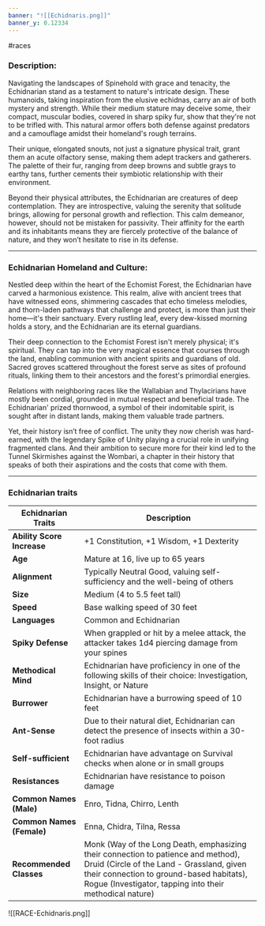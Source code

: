 ```yaml
---
banner: "![[Echidnaris.png]]"
banner_y: 0.12334
---
```

#races

### Description:

Navigating the landscapes of Spinehold with grace and tenacity, the Echidnarian stand as a testament to nature's intricate design. These humanoids, taking inspiration from the elusive echidnas, carry an air of both mystery and strength. While their medium stature may deceive some, their compact, muscular bodies, covered in sharp spiky fur, show that they're not to be trifled with. This natural armor offers both defense against predators and a camouflage amidst their homeland's rough terrains.

Their unique, elongated snouts, not just a signature physical trait, grant them an acute olfactory sense, making them adept trackers and gatherers. The palette of their fur, ranging from deep browns and subtle grays to earthy tans, further cements their symbiotic relationship with their environment.

Beyond their physical attributes, the Echidnarian are creatures of deep contemplation. They are introspective, valuing the serenity that solitude brings, allowing for personal growth and reflection. This calm demeanor, however, should not be mistaken for passivity. Their affinity for the earth and its inhabitants means they are fiercely protective of the balance of nature, and they won’t hesitate to rise in its defense.

-----
### Echidnarian Homeland and Culture:

Nestled deep within the heart of the Echomist Forest, the Echidnarian have carved a harmonious existence. This realm, alive with ancient trees that have witnessed eons, shimmering cascades that echo timeless melodies, and thorn-laden pathways that challenge and protect, is more than just their home—it's their sanctuary. Every rustling leaf, every dew-kissed morning holds a story, and the Echidnarian are its eternal guardians.

Their deep connection to the Echomist Forest isn't merely physical; it's spiritual. They can tap into the very magical essence that courses through the land, enabling communion with ancient spirits and guardians of old. Sacred groves scattered throughout the forest serve as sites of profound rituals, linking them to their ancestors and the forest's primordial energies.

Relations with neighboring races like the Wallabian and Thylacirians have mostly been cordial, grounded in mutual respect and beneficial trade. The Echidnarian' prized thornwood, a symbol of their indomitable spirit, is sought after in distant lands, making them valuable trade partners.

Yet, their history isn’t free of conflict. The unity they now cherish was hard-earned, with the legendary Spike of Unity playing a crucial role in unifying fragmented clans. And their ambition to secure more for their kind led to the Tunnel Skirmishes against the Wombari, a chapter in their history that speaks of both their aspirations and the costs that come with them.

-----
### Echidnarian traits

| **Echidnarian Traits**     | **Description**                                                                                                                                                                                                                        |
| -------------------------- | -------------------------------------------------------------------------------------------------------------------------------------------------------------------------------------------------------------------------------------- |
| **Ability Score Increase** | +1 Constitution, +1 Wisdom, +1 Dexterity                                                                                                                                                                                                          |
| **Age**                    | Mature at 16, live up to 65 years                                                                                                                                                                                                      |
| **Alignment**              | Typically Neutral Good, valuing self-sufficiency and the well-being of others                                                                                                                                                          |
| **Size**                   | Medium (4 to 5.5 feet tall)                                                                                                                                                                                                            |
| **Speed**                  | Base walking speed of 30 feet                                                                                                                                                                                                          |
| **Languages**              | Common and Echidnarian                                                                                                                                                                                                                 |
| **Spiky Defense**          | When grappled or hit by a melee attack, the attacker takes 1d4 piercing damage from your spines                                                                                                                                        |
| **Methodical Mind**        | Echidnarian have proficiency in one of the following skills of their choice: Investigation, Insight, or Nature                                                                                                                        |
| **Burrower**               | Echidnarian have a burrowing speed of 10 feet                                                                                                                                                                                         |
| **Ant-Sense**              | Due to their natural diet, Echidnarian can detect the presence of insects within a 30-foot radius                                                                                                                                     |
| **Self-sufficient**        | Echidnarian have advantage on Survival checks when alone or in small groups                                                                                                                                                           |
| **Resistances**            | Echidnarian have resistance to poison damage                                                                                                                                                                                          |
| **Common Names (Male)**    | Enro, Tidna, Chirro, Lenth                                                                                                                                                                                                             |
| **Common Names (Female)**  | Enna, Chidra, Tilna, Ressa                                                                                                                                                                                                             |
| **Recommended Classes**    | Monk (Way of the Long Death, emphasizing their connection to patience and method), Druid (Circle of the Land - Grassland, given their connection to ground-based habitats), Rogue (Investigator, tapping into their methodical nature) |


![[RACE-Echidnaris.png]]